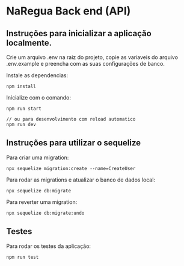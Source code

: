 # NaRegua Back end (API)

## Instruções para inicializar a aplicação localmente.

Crie um arquivo .env na raiz do projeto, copie as variaveis do arquivo .env.example e preencha com as suas configurações de banco.

Instale as dependencias:

```
npm install
```

Inicialize com o comando:

```
npm run start

// ou para desenvolvimento com reload automatico
npm run dev
```

## Instruções para utilizar o sequelize

Para criar uma migration:

```
npx sequelize migration:create --name=CreateUser
```

Para rodar as migrations e atualizar o banco de dados local:

```
npx sequelize db:migrate
```

Para reverter uma migration:

```
npx sequelize db:migrate:undo
```

## Testes

Para rodar os testes da aplicação:

```
npm run test
```
